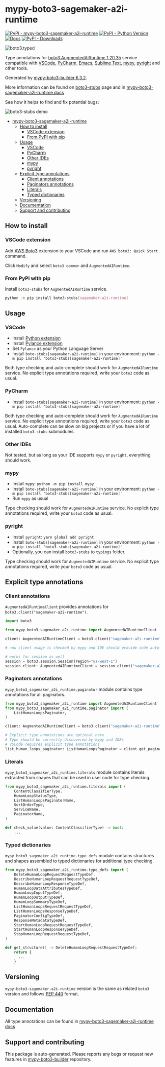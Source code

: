<a id="mypy-boto3-sagemaker-a2i-runtime"></a>

# mypy-boto3-sagemaker-a2i-runtime

[![PyPI - mypy-boto3-sagemaker-a2i-runtime](https://img.shields.io/pypi/v/mypy-boto3-sagemaker-a2i-runtime.svg?color=blue)](https://pypi.org/project/mypy-boto3-sagemaker-a2i-runtime)
[![PyPI - Python Version](https://img.shields.io/pypi/pyversions/mypy-boto3-sagemaker-a2i-runtime.svg?color=blue)](https://pypi.org/project/mypy-boto3-sagemaker-a2i-runtime)
[![Docs](https://img.shields.io/readthedocs/mypy-boto3-builder.svg?color=blue)](https://mypy-boto3-builder.readthedocs.io/)
[![PyPI - Downloads](https://img.shields.io/pypi/dm/mypy-boto3-sagemaker-a2i-runtime?color=blue)](https://pypistats.org/packages/mypy-boto3-sagemaker-a2i-runtime)

![boto3.typed](https://github.com/vemel/mypy_boto3_builder/raw/master/logo.png)

Type annotations for
[boto3.AugmentedAIRuntime 1.20.35](https://boto3.amazonaws.com/v1/documentation/api/1.20.35/reference/services/sagemaker-a2i-runtime.html#AugmentedAIRuntime)
service compatible with [VSCode](https://code.visualstudio.com/),
[PyCharm](https://www.jetbrains.com/pycharm/),
[Emacs](https://www.gnu.org/software/emacs/),
[Sublime Text](https://www.sublimetext.com/),
[mypy](https://github.com/python/mypy),
[pyright](https://github.com/microsoft/pyright) and other tools.

Generated by
[mypy-boto3-builder 6.3.2](https://github.com/vemel/mypy_boto3_builder).

More information can be found on
[boto3-stubs](https://pypi.org/project/boto3-stubs/) page and in
[mypy-boto3-sagemaker-a2i-runtime docs](https://vemel.github.io/boto3_stubs_docs/mypy_boto3_sagemaker_a2i_runtime/)

See how it helps to find and fix potential bugs:

![boto3-stubs demo](https://github.com/vemel/mypy_boto3_builder/raw/master/demo.gif)

- [mypy-boto3-sagemaker-a2i-runtime](#mypy-boto3-sagemaker-a2i-runtime)
  - [How to install](#how-to-install)
    - [VSCode extension](#vscode-extension)
    - [From PyPI with pip](#from-pypi-with-pip)
  - [Usage](#usage)
    - [VSCode](#vscode)
    - [PyCharm](#pycharm)
    - [Other IDEs](#other-ides)
    - [mypy](#mypy)
    - [pyright](#pyright)
  - [Explicit type annotations](#explicit-type-annotations)
    - [Client annotations](#client-annotations)
    - [Paginators annotations](#paginators-annotations)
    - [Literals](#literals)
    - [Typed dictionaries](#typed-dictionaries)
  - [Versioning](#versioning)
  - [Documentation](#documentation)
  - [Support and contributing](#support-and-contributing)

<a id="how-to-install"></a>

## How to install

<a id="vscode-extension"></a>

### VSCode extension

Add
[AWS Boto3](https://marketplace.visualstudio.com/items?itemName=Boto3typed.boto3-ide)
extension to your VSCode and run `AWS boto3: Quick Start` command.

Click `Modify` and select `boto3 common` and `AugmentedAIRuntime`.

<a id="from-pypi-with-pip"></a>

### From PyPI with pip

Install `boto3-stubs` for `AugmentedAIRuntime` service.

```bash
python -m pip install boto3-stubs[sagemaker-a2i-runtime]
```

<a id="usage"></a>

## Usage

<a id="vscode"></a>

### VSCode

- Install
  [Python extension](https://marketplace.visualstudio.com/items?itemName=ms-python.python)
- Install
  [Pylance extension](https://marketplace.visualstudio.com/items?itemName=ms-python.vscode-pylance)
- Set `Pylance` as your Python Language Server
- Install `boto-stubs[sagemaker-a2i-runtime]` in your environment:
  `python -m pip install 'boto3-stubs[sagemaker-a2i-runtime]'`

Both type checking and auto-complete should work for `AugmentedAIRuntime`
service. No explicit type annotations required, write your `boto3` code as
usual.

<a id="pycharm"></a>

### PyCharm

- Install `boto-stubs[sagemaker-a2i-runtime]` in your environment:
  `python -m pip install 'boto3-stubs[sagemaker-a2i-runtime]'`

Both type checking and auto-complete should work for `AugmentedAIRuntime`
service. No explicit type annotations required, write your `boto3` code as
usual. Auto-complete can be slow on big projects or if you have a lot of
installed `boto3-stubs` submodules.

<a id="other-ides"></a>

### Other IDEs

Not tested, but as long as your IDE supports `mypy` or `pyright`, everything
should work.

<a id="mypy"></a>

### mypy

- Install `mypy`: `python -m pip install mypy`
- Install `boto-stubs[sagemaker-a2i-runtime]` in your environment:
  `python -m pip install 'boto3-stubs[sagemaker-a2i-runtime]'`
- Run `mypy` as usual

Type checking should work for `AugmentedAIRuntime` service. No explicit type
annotations required, write your `boto3` code as usual.

<a id="pyright"></a>

### pyright

- Install `pyright`: `yarn global add pyright`
- Install `boto-stubs[sagemaker-a2i-runtime]` in your environment:
  `python -m pip install 'boto3-stubs[sagemaker-a2i-runtime]'`
- Optionally, you can install `boto3-stubs` to `typings` folder.

Type checking should work for `AugmentedAIRuntime` service. No explicit type
annotations required, write your `boto3` code as usual.

<a id="explicit-type-annotations"></a>

## Explicit type annotations

<a id="client-annotations"></a>

### Client annotations

`AugmentedAIRuntimeClient` provides annotations for
`boto3.client("sagemaker-a2i-runtime")`.

```python
import boto3

from mypy_boto3_sagemaker_a2i_runtime import AugmentedAIRuntimeClient

client: AugmentedAIRuntimeClient = boto3.client("sagemaker-a2i-runtime")

# now client usage is checked by mypy and IDE should provide code auto-complete

# works for session as well
session = boto3.session.Session(region="us-west-1")
session_client: AugmentedAIRuntimeClient = session.client("sagemaker-a2i-runtime")
```

<a id="paginators-annotations"></a>

### Paginators annotations

`mypy_boto3_sagemaker_a2i_runtime.paginator` module contains type annotations
for all paginators.

```python
from mypy_boto3_sagemaker_a2i_runtime import AugmentedAIRuntimeClient
from mypy_boto3_sagemaker_a2i_runtime.paginator import (
    ListHumanLoopsPaginator,
)

client: AugmentedAIRuntimeClient = boto3.client("sagemaker-a2i-runtime")

# Explicit type annotations are optional here
# Type should be correctly discovered by mypy and IDEs
# VSCode requires explicit type annotations
list_human_loops_paginator: ListHumanLoopsPaginator = client.get_paginator("list_human_loops")
```

<a id="literals"></a>

### Literals

`mypy_boto3_sagemaker_a2i_runtime.literals` module contains literals extracted
from shapes that can be used in user code for type checking.

```python
from mypy_boto3_sagemaker_a2i_runtime.literals import (
    ContentClassifierType,
    HumanLoopStatusType,
    ListHumanLoopsPaginatorName,
    SortOrderType,
    ServiceName,
    PaginatorName,
)

def check_value(value: ContentClassifierType) -> bool:
    ...
```

<a id="typed-dictionaries"></a>

### Typed dictionaries

`mypy_boto3_sagemaker_a2i_runtime.type_defs` module contains structures and
shapes assembled to typed dictionaries for additional type checking.

```python
from mypy_boto3_sagemaker_a2i_runtime.type_defs import (
    DeleteHumanLoopRequestRequestTypeDef,
    DescribeHumanLoopRequestRequestTypeDef,
    DescribeHumanLoopResponseTypeDef,
    HumanLoopDataAttributesTypeDef,
    HumanLoopInputTypeDef,
    HumanLoopOutputTypeDef,
    HumanLoopSummaryTypeDef,
    ListHumanLoopsRequestRequestTypeDef,
    ListHumanLoopsResponseTypeDef,
    PaginatorConfigTypeDef,
    ResponseMetadataTypeDef,
    StartHumanLoopRequestRequestTypeDef,
    StartHumanLoopResponseTypeDef,
    StopHumanLoopRequestRequestTypeDef,
)

def get_structure() -> DeleteHumanLoopRequestRequestTypeDef:
    return {
      ...
    }
```

<a id="versioning"></a>

## Versioning

`mypy-boto3-sagemaker-a2i-runtime` version is the same as related `boto3`
version and follows [PEP 440](https://www.python.org/dev/peps/pep-0440/)
format.

<a id="documentation"></a>

## Documentation

All type annotations can be found in
[mypy-boto3-sagemaker-a2i-runtime docs](https://vemel.github.io/boto3_stubs_docs/mypy_boto3_sagemaker_a2i_runtime/)

<a id="support-and-contributing"></a>

## Support and contributing

This package is auto-generated. Please reports any bugs or request new features
in [mypy-boto3-builder](https://github.com/vemel/mypy_boto3_builder/issues/)
repository.
